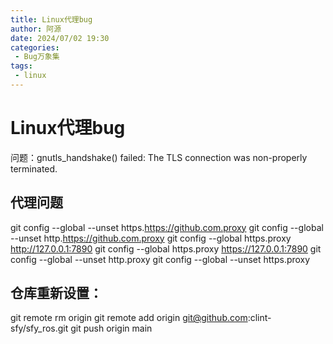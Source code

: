 ```yaml
---
title: Linux代理bug
author: 阿源
date: 2024/07/02 19:30
categories:
 - Bug万象集
tags:
 - linux
---
```

# Linux代理bug

问题：gnutls_handshake() failed: The TLS connection was non-properly terminated.

## 代理问题
git config --global  --unset https.https://github.com.proxy 
git config --global  --unset http.https://github.com.proxy 
git config --global https.proxy http://127.0.0.1:7890
git config --global https.proxy https://127.0.0.1:7890
git config --global --unset http.proxy
git config --global --unset https.proxy

## 仓库重新设置：
git remote rm origin
git remote add origin git@github.com:clint-sfy/sfy_ros.git
git push origin main
